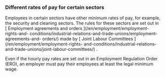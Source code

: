 ###  Different rates of pay for certain sectors

Employees in certain sectors have other minimum rates of pay, for example, the
security and cleaning sectors. The rules for these sectors are set out in [
Employment agreements and orders ](/en/employment/employment-rights-and-
conditions/industrial-relations-and-trade-unions/employment-agreements-and-
orders/) made by [ Joint Labour Committees ](/en/employment/employment-rights-
and-conditions/industrial-relations-and-trade-unions/joint-labour-committees/)
.  
  
Even if the hourly pay rates are set out in an Employment Regulation Order
(ERO), an employer must pay their employees at least the legal minimum wage.
